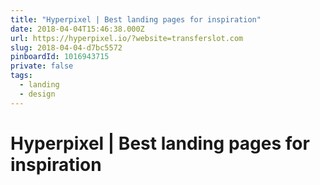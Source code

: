 ```yaml
---
title: "Hyperpixel | Best landing pages for inspiration"
date: 2018-04-04T15:46:38.000Z
url: https://hyperpixel.io/?website=transferslot.com
slug: 2018-04-04-d7bc5572
pinboardId: 1016943715
private: false
tags:
  - landing
  - design
---
```


# Hyperpixel | Best landing pages for inspiration


